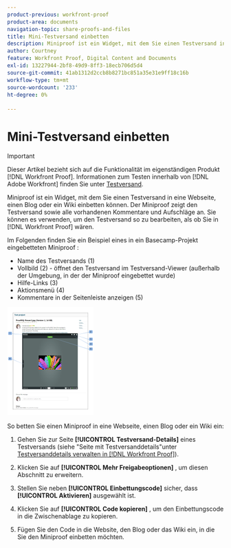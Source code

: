 ```yaml
---
product-previous: workfront-proof
product-area: documents
navigation-topic: share-proofs-and-files
title: Mini-Testversand einbetten
description: Miniproof ist ein Widget, mit dem Sie einen Testversand in eine Webseite, einen Blog oder ein Wiki einbetten können. Der Miniproof zeigt den Testversand sowie alle vorhandenen Kommentare und Aufschläge an. Sie können es verwenden, um den Testversand so zu bearbeiten, als wären Sie in [!DNL Workfront Proof].
author: Courtney
feature: Workfront Proof, Digital Content and Documents
exl-id: 13227944-2bf8-49d9-8ff3-18ecb706d5d4
source-git-commit: 41ab1312d2ccb8b8271bc851a35e31e9ff18c16b
workflow-type: tm+mt
source-wordcount: '233'
ht-degree: 0%

---
```


# Mini-Testversand einbetten

>[!IMPORTANT]
>
>Dieser Artikel bezieht sich auf die Funktionalität im eigenständigen Produkt [!DNL Workfront Proof]. Informationen zum Testen innerhalb von [!DNL Adobe Workfront] finden Sie unter [Testversand](../../../review-and-approve-work/proofing/proofing.md).

Miniproof ist ein Widget, mit dem Sie einen Testversand in eine Webseite, einen Blog oder ein Wiki einbetten können. Der Miniproof zeigt den Testversand sowie alle vorhandenen Kommentare und Aufschläge an. Sie können es verwenden, um den Testversand so zu bearbeiten, als ob Sie in [!DNL Workfront Proof] wären.

Im Folgenden finden Sie ein Beispiel eines in ein Basecamp-Projekt eingebetteten Miniproof :

* Name des Testversands (1)
* Vollbild (2) - öffnet den Testversand im Testversand-Viewer (außerhalb der Umgebung, in der der Miniproof eingebettet wurde)
* Hilfe-Links (3)
* Aktionsmenü (4)
* Kommentare in der Seitenleiste anzeigen (5)

![basecamp_miniproof.png](assets/basecamp-miniproof-201x250.png)

So betten Sie einen Miniproof in eine Webseite, einen Blog oder ein Wiki ein:

1. Gehen Sie zur Seite **[!UICONTROL Testversand-Details]** eines Testversands (siehe &quot;Seite mit Testversanddetails&quot;unter [Testversanddetails verwalten in [!DNL Workfront Proof]](../../../workfront-proof/wp-work-proofsfiles/manage-your-work/manage-proof-details.md)).

1. Klicken Sie auf **[!UICONTROL Mehr Freigabeoptionen]** , um diesen Abschnitt zu erweitern.
1. Stellen Sie neben **[!UICONTROL Einbettungscode]** sicher, dass **[!UICONTROL Aktivieren]** ausgewählt ist.

1. Klicken Sie auf **[!UICONTROL Code kopieren]** , um den Einbettungscode in die Zwischenablage zu kopieren.
1. Fügen Sie den Code in die Website, den Blog oder das Wiki ein, in die Sie den Miniproof einbetten möchten.

